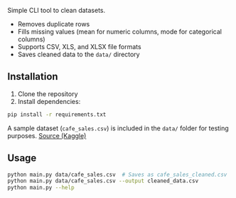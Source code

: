 Simple CLI tool to clean datasets.

- Removes duplicate rows
- Fills missing values (mean for numeric columns, mode for categorical columns)
- Supports CSV, XLS, and XLSX file formats
- Saves cleaned data to the `data/` directory

## Installation

1. Clone the repository
2. Install dependencies:
```bash
pip install -r requirements.txt
```

A sample dataset (`cafe_sales.csv`) is included in the `data/` folder for testing purposes. <a href="https://www.kaggle.com/datasets/ahmedmohamed2003/cafe-sales-dirty-data-for-cleaning-training/data" target="_blank">Source (Kaggle)</a>

## Usage
```bash
python main.py data/cafe_sales.csv  # Saves as cafe_sales_cleaned.csv
python main.py data/cafe_sales.csv --output cleaned_data.csv
python main.py --help
```